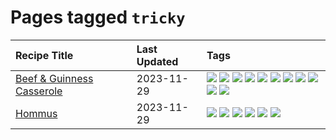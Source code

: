 # Pages tagged `tricky`

|Recipe Title|Last Updated|Tags
|:---|:---|:---|
|[Beef & Guinness Casserole](../recipes/beefandguinnesscasserole.md)|2023-11-29|[![](https://img.shields.io/badge/tag-amazing-208450)](../tags/amazing.md) [![](https://img.shields.io/badge/tag-baked-b7439e)](../tags/baked.md) [![](https://img.shields.io/badge/tag-beef-e4f90)](../tags/beef.md) [![](https://img.shields.io/badge/tag-casserole-13fda6)](../tags/casserole.md) [![](https://img.shields.io/badge/tag-guinness-9fef19)](../tags/guinness.md) [![](https://img.shields.io/badge/tag-irish-d4602a)](../tags/irish.md) [![](https://img.shields.io/badge/tag-large_quantity-427cd)](../tags/large_quantity.md) [![](https://img.shields.io/badge/tag-long_cook_time-d5a11)](../tags/long_cook_time.md) [![](https://img.shields.io/badge/tag-long_prep_time-6d71)](../tags/long_prep_time.md) [![](https://img.shields.io/badge/tag-messy-32613c)](../tags/messy.md) [![](https://img.shields.io/badge/tag-tricky-659a8f)](../tags/tricky.md)|
|[Hommus](../recipes/hommus.md)|2023-11-29|[![](https://img.shields.io/badge/tag-healthy-1754e4)](../tags/healthy.md) [![](https://img.shields.io/badge/tag-messy-32613c)](../tags/messy.md) [![](https://img.shields.io/badge/tag-protein-f53bfe)](../tags/protein.md) [![](https://img.shields.io/badge/tag-tricky-659a8f)](../tags/tricky.md) [![](https://img.shields.io/badge/tag-vegan-8f457a)](../tags/vegan.md) [![](https://img.shields.io/badge/tag-vegetarian-f6b493)](../tags/vegetarian.md)|
